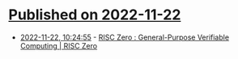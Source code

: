 # [Published on 2022-11-22](index.md)

* [2022-11-22, 10:24:55](https://lobste.rs/s/tqrbx9/risc_zero_general_purpose_verifiable) - [RISC Zero : General-Purpose Verifiable Computing | RISC Zero](https://www.risczero.com/)

